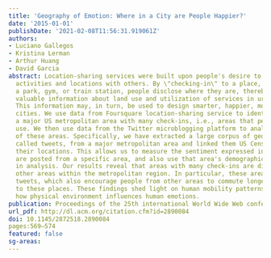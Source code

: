 ```yaml
---
title: 'Geography of Emotion: Where in a City are People Happier?'
date: '2015-01-01'
publishDate: '2021-02-08T11:56:31.919061Z'
authors:
- Luciano Gallegos
- Kristina Lerman
- Arthur Huang
- David Garcia
abstract: Location-sharing services were built upon people's desire to share their
  activities and locations with others. By \"checking-in\" to a place, such as a restaurant,
  a park, gym, or train station, people disclose where they are, thereby providing
  valuable information about land use and utilization of services in urban areas.
  This information may, in turn, be used to design smarter, happier, more equitable
  cities. We use data from Foursquare location-sharing service to identify areas within
  a major US metropolitan area with many check-ins, i.e., areas that people like to
  use. We then use data from the Twitter microblogging platform to analyze the properties
  of these areas. Specifically, we have extracted a large corpus of geo-tagged messages,
  called tweets, from a major metropolitan area and linked them US Census data through
  their locations. This allows us to measure the sentiment expressed in tweets that
  are posted from a specific area, and also use that area's demographic properties
  in analysis. Our results reveal that areas with many check-ins are different from
  other areas within the metropolitan region. In particular, these areas have happier
  tweets, which also encourage people from other areas to commute longer distances
  to these places. These findings shed light on human mobility patterns, as well as
  how physical environment influences human emotions.
publication: Proceedings of the 25th international World Wide Web conference companion
url_pdf: http://dl.acm.org/citation.cfm?id=2890084
doi: 10.1145/2872518.2890084 
pages:569–574
featured: false
sg-areas:
---
```

